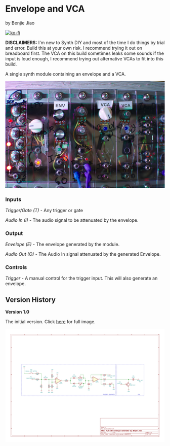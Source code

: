 # Envelope and VCA
by Benjie Jiao

[![ko-fi](https://ko-fi.com/img/githubbutton_sm.svg)](https://ko-fi.com/C0C24WFYS)


**DISCLAIMERS:** I'm new to Synth DIY and most of the time I do things by trial and error. Build this at your own risk. I recommend trying it out on breadboard first. The VCA on this build sometimes leaks some sounds if the input is loud enough, I recommend trying out alternative VCAs to fit into this build. 


A single synth module containing an envelope and a VCA.

<img src="./EnvelopeVCA.jpg">

### Inputs

*Trigger/Gate (T)* - Any trigger or gate

*Audio In (I)* - The audio signal to be attenuated by the envelope.

### Output

*Envelope (E)* - The envelope generated by the module.

*Audio Out (O)* - The Audio In signal attenuated by the generated Envelope.


### Controls

*Trigger* - A manual control for the trigger input. This will also generate an envelope.


## Version History

**Version 1.0**

The initial version. Click [here](https://raw.githubusercontent.com/benjiao/EnvelopeVCA/master/EnvelopeVCA%201.0.svg) for full image.

<img src="./EnvelopeVCA 1.0.svg">
